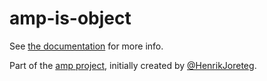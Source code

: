 # amp-is-object

See [the documentation](http://amp-project.com#amp-is-object) for more info.

Part of the [amp project](http://amp-project.com#amp-is-object), initially created by [@HenrikJoreteg](http://twitter.com/henrikjoreteg).
